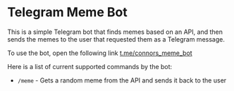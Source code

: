 # Telegram Meme Bot

This is a simple Telegram bot that finds memes based on an API, and then sends the memes to the user that requested them as a Telegram message.

To use the bot, open the following link [t.me/connors_meme_bot](https://t.me/connors_meme_bot)

Here is a list of current supported commands by the bot:

- `/meme` - Gets a random meme from the API and sends it back to the user
